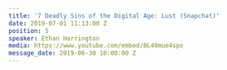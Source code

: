 ```yaml
---
title: '7 Deadly Sins of the Digital Age: Lust (Snapchat)'
date: 2019-07-01 11:13:00 Z
position: 5
speaker: Ethan Harrington
media: https://www.youtube.com/embed/0L49mue4spo
message_date: 2019-06-30 10:00:00 Z
---
```


